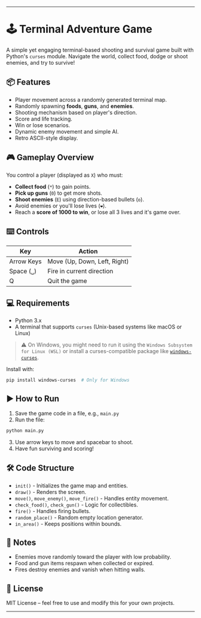 
---

# 🕹️ Terminal Adventure Game

A simple yet engaging terminal-based shooting and survival game built with Python's `curses` module. Navigate the world, collect food, dodge or shoot enemies, and try to survive!

## 📦 Features

- Player movement across a randomly generated terminal map.
- Randomly spawning **foods**, **guns**, and **enemies**.
- Shooting mechanism based on player's direction.
- Score and life tracking.
- Win or lose scenarios.
- Dynamic enemy movement and simple AI.
- Retro ASCII-style display.

## 🎮 Gameplay Overview

You control a player (displayed as `X`) who must:

- **Collect food** (`*`) to gain points.
- **Pick up guns** (`0`) to get more shots.
- **Shoot enemies** (`E`) using direction-based bullets (`o`).
- Avoid enemies or you'll lose lives (`❤`).
- Reach a **score of 1000 to win**, or lose all 3 lives and it's game over.

## ⌨️ Controls

| Key         | Action              |
|-------------|---------------------|
| Arrow Keys  | Move (Up, Down, Left, Right) |
| Space (`␣`) | Fire in current direction |
| Q           | Quit the game       |

## 💻 Requirements

- Python 3.x
- A terminal that supports `curses` (Unix-based systems like macOS or Linux)

> ⚠️ On Windows, you might need to run it using the `Windows Subsystem for Linux (WSL)` or install a curses-compatible package like [`windows-curses`](https://pypi.org/project/windows-curses/).

Install with:

```bash
pip install windows-curses  # Only for Windows
```

## ▶️ How to Run

1. Save the game code in a file, e.g., `main.py`
2. Run the file:

```bash
python main.py
```

3. Use arrow keys to move and spacebar to shoot.
4. Have fun surviving and scoring!

## 🛠️ Code Structure

- `init()` - Initializes the game map and entities.
- `draw()` - Renders the screen.
- `move()`, `move_enemy()`, `move_fire()` - Handles entity movement.
- `check_food()`, `check_gun()` - Logic for collectibles.
- `fire()` - Handles firing bullets.
- `random_place()` - Random empty location generator.
- `in_area()` - Keeps positions within bounds.

## 🧠 Notes

- Enemies move randomly toward the player with low probability.
- Food and gun items respawn when collected or expired.
- Fires destroy enemies and vanish when hitting walls.

## 📜 License

MIT License – feel free to use and modify this for your own projects.

---
